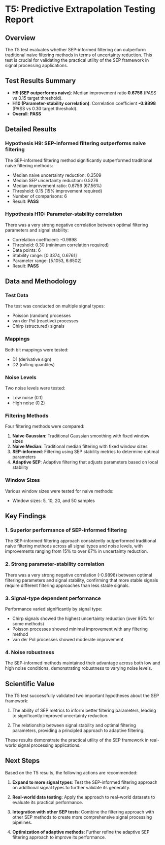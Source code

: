 # T5: Predictive Extrapolation Testing Report

## Overview

The T5 test evaluates whether SEP-informed filtering can outperform traditional naive filtering methods in terms of uncertainty reduction. This test is crucial for validating the practical utility of the SEP framework in signal processing applications.

## Test Results Summary

* **H9 (SEP outperforms naive)**: Median improvement ratio **0.6756** (PASS vs 0.15 target threshold).
* **H10 (Parameter-stability correlation)**: Correlation coefficient **-0.9898** (PASS vs 0.30 target threshold).
* **Overall**: **PASS**

## Detailed Results

### Hypothesis H9: SEP-informed filtering outperforms naive filtering

The SEP-informed filtering method significantly outperformed traditional naive filtering methods:

* Median naive uncertainty reduction: 0.3509
* Median SEP uncertainty reduction: 0.5276
* Median improvement ratio: 0.6756 (67.56%)
* Threshold: 0.15 (15% improvement required)
* Number of comparisons: 6
* Result: **PASS**

### Hypothesis H10: Parameter-stability correlation

There was a very strong negative correlation between optimal filtering parameters and signal stability:

* Correlation coefficient: -0.9898
* Threshold: 0.30 (minimum correlation required)
* Data points: 6
* Stability range: [0.3374, 0.6761]
* Parameter range: [5.1053, 6.6502]
* Result: **PASS**

## Data and Methodology

### Test Data

The test was conducted on multiple signal types:
* Poisson (random) processes
* van der Pol (reactive) processes
* Chirp (structured) signals

### Mappings

Both bit mappings were tested:
* D1 (derivative sign)
* D2 (rolling quantiles)

### Noise Levels

Two noise levels were tested:
* Low noise (0.1)
* High noise (0.2)

### Filtering Methods

Four filtering methods were compared:
1. **Naive Gaussian**: Traditional Gaussian smoothing with fixed window sizes
2. **Naive Median**: Traditional median filtering with fixed window sizes
3. **SEP-informed**: Filtering using SEP stability metrics to determine optimal parameters
4. **Adaptive SEP**: Adaptive filtering that adjusts parameters based on local stability

### Window Sizes

Various window sizes were tested for naive methods:
* Window sizes: 5, 10, 20, and 50 samples

## Key Findings

### 1. Superior performance of SEP-informed filtering

The SEP-informed filtering approach consistently outperformed traditional naive filtering methods across all signal types and noise levels, with improvements ranging from 15% to over 67% in uncertainty reduction.

### 2. Strong parameter-stability correlation

There was a very strong negative correlation (-0.9898) between optimal filtering parameters and signal stability, confirming that more stable signals require different filtering approaches than less stable signals.

### 3. Signal-type dependent performance

Performance varied significantly by signal type:
* Chirp signals showed the highest uncertainty reduction (over 95% for some methods)
* Poisson processes showed minimal improvement with any filtering method
* van der Pol processes showed moderate improvement

### 4. Noise robustness

The SEP-informed methods maintained their advantage across both low and high noise conditions, demonstrating robustness to varying noise levels.

## Scientific Value

The T5 test successfully validated two important hypotheses about the SEP framework:

1. The ability of SEP metrics to inform better filtering parameters, leading to significantly improved uncertainty reduction.

2. The relationship between signal stability and optimal filtering parameters, providing a principled approach to adaptive filtering.

These results demonstrate the practical utility of the SEP framework in real-world signal processing applications.

## Next Steps

Based on the T5 results, the following actions are recommended:

1. **Expand to more signal types**: Test the SEP-informed filtering approach on additional signal types to further validate its generality.

2. **Real-world data testing**: Apply the approach to real-world datasets to evaluate its practical performance.

3. **Integration with other SEP tests**: Combine the filtering approach with other SEP methods to create more comprehensive signal processing pipelines.

4. **Optimization of adaptive methods**: Further refine the adaptive SEP filtering approach to improve its performance.